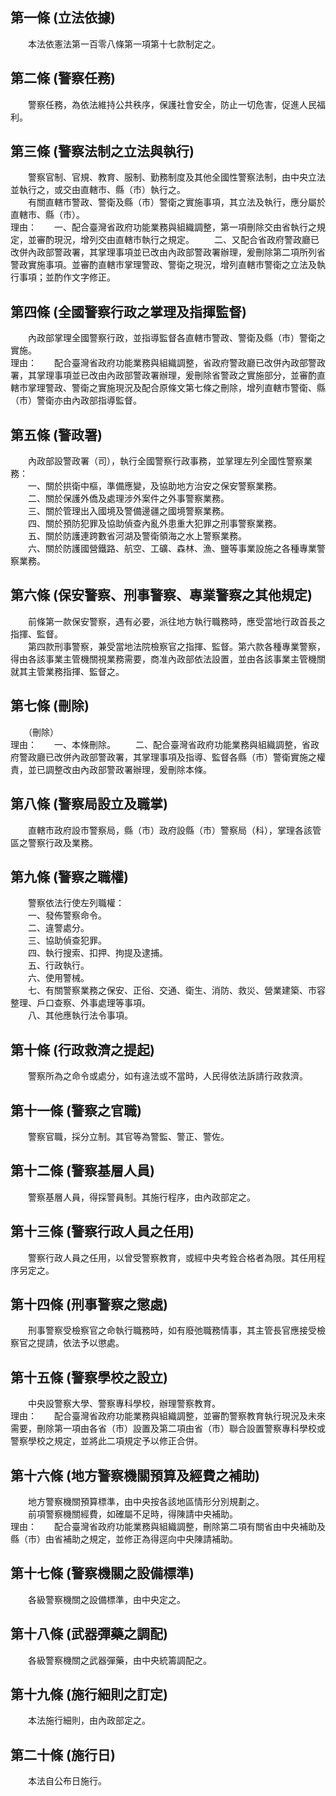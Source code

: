第一條 (立法依據)
-----------------
　　本法依憲法第一百零八條第一項第十七款制定之。  


第二條 (警察任務)
-----------------
　　警察任務，為依法維持公共秩序，保護社會安全，防止一切危害，促進人民福利。  


第三條 (警察法制之立法與執行)
-----------------------------
　　警察官制、官規、教育、服制、勤務制度及其他全國性警察法制，由中央立法並執行之，或交由直轄市、縣（市）執行之。  
　　有關直轄市警政、警衛及縣（市）警衛之實施事項，其立法及執行，應分屬於直轄市、縣（市）。  
理由：　　一、配合臺灣省政府功能業務與組織調整，第一項刪除交由省執行之規定，並審酌現況，增列交由直轄市執行之規定。
　　二、又配合省政府警政廳已改併內政部警政署，其掌理事項並已改由內政部警政署辦理，爰刪除第二項所列省警政實施事項。並審酌直轄市掌理警政、警衛之現況，增列直轄市警衛之立法及執行事項；並酌作文字修正。

第四條 (全國警察行政之掌理及指揮監督)
-------------------------------------
　　內政部掌理全國警察行政，並指導監督各直轄市警政、警衛及縣（市）警衛之實施。  
理由：　　配合臺灣省政府功能業務與組織調整，省政府警政廳已改併內政部警政署，其掌理事項並已改由內政部警政署辦理，爰刪除省警政之實施部分，並審酌直轄市掌理警政、警衛之實施現況及配合原條文第七條之刪除，增列直轄市警衛、縣（市）警衛亦由內政部指導監督。

第五條 (警政署)
---------------
　　內政部設警政署（司），執行全國警察行政事務，並掌理左列全國性警察業務：  
　　一、關於拱衛中樞，準備應變，及協助地方治安之保安警察業務。  
　　二、關於保護外僑及處理涉外案件之外事警察業務。  
　　三、關於管理出入國境及警備邊疆之國境警察業務。  
　　四、關於預防犯罪及協助偵查內亂外患重大犯罪之刑事警察業務。  
　　五、關於防護連跨數省河湖及警衛領海之水上警察業務。  
　　六、關於防護國營鐵路、航空、工礦、森林、漁、鹽等事業設施之各種專業警察業務。  


第六條 (保安警察、刑事警察、專業警察之其他規定)
-----------------------------------------------
　　前條第一款保安警察，遇有必要，派往地方執行職務時，應受當地行政首長之指揮、監督。  
　　第四款刑事警察，兼受當地法院檢察官之指揮、監督。第六款各種專業警察，得由各該事業主管機關視業務需要，商准內政部依法設置，並由各該事業主管機關就其主管業務指揮、監督之。  


第七條 (刪除)
-------------
　　（刪除）  
理由：　　一、本條刪除。
　　二、配合臺灣省政府功能業務與組織調整，省政府警政廳已改併內政部警政署，其掌理事項及指導、監督各縣（市）警衛實施之權責，並已調整改由內政部警政署辦理，爰刪除本條。

第八條 (警察局設立及職掌)
-------------------------
　　直轄市政府設市警察局，縣（市）政府設縣（市）警察局（科），掌理各該管區之警察行政及業務。  


第九條 (警察之職權)
-------------------
　　警察依法行使左列職權：  
　　一、發佈警察命令。  
　　二、違警處分。  
　　三、協助偵查犯罪。  
　　四、執行搜索、扣押、拘提及逮捕。  
　　五、行政執行。  
　　六、使用警械。  
　　七、有關警察業務之保安、正俗、交通、衛生、消防、救災、營業建築、市容整理、戶口查察、外事處理等事項。  
　　八、其他應執行法令事項。  


第十條 (行政救濟之提起)
-----------------------
　　警察所為之命令或處分，如有違法或不當時，人民得依法訴請行政救濟。  


第十一條 (警察之官職)
---------------------
　　警察官職，採分立制。其官等為警監、警正、警佐。  


第十二條 (警察基層人員)
-----------------------
　　警察基層人員，得採警員制。其施行程序，由內政部定之。  


第十三條 (警察行政人員之任用)
-----------------------------
　　警察行政人員之任用，以曾受警察教育，或經中央考銓合格者為限。其任用程序另定之。  


第十四條 (刑事警察之懲處)
-------------------------
　　刑事警察受檢察官之命執行職務時，如有廢弛職務情事，其主管長官應接受檢察官之提請，依法予以懲處。  


第十五條 (警察學校之設立)
-------------------------
　　中央設警察大學、警察專科學校，辦理警察教育。  
理由：　　配合臺灣省政府功能業務與組織調整，並審酌警察教育執行現況及未來需要，刪除第一項由各省（市）設置及第二項由省（市）聯合設置警察專科學校或警察學校之規定，並將此二項規定予以修正合併。

第十六條 (地方警察機關預算及經費之補助)
---------------------------------------
　　地方警察機關預算標準，由中央按各該地區情形分別規劃之。  
　　前項警察機關經費，如確屬不足時，得陳請中央補助。  
理由：　　配合臺灣省政府功能業務與組織調整，刪除第二項有關省由中央補助及縣（市）由省補助之規定，並修正為得逕向中央陳請補助。

第十七條 (警察機關之設備標準)
-----------------------------
　　各級警察機關之設備標準，由中央定之。  


第十八條 (武器彈藥之調配)
-------------------------
　　各級警察機關之武器彈藥，由中央統籌調配之。  


第十九條 (施行細則之訂定)
-------------------------
　　本法施行細則，由內政部定之。  


第二十條 (施行日)
-----------------
　　本法自公布日施行。